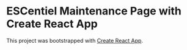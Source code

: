# ESCentiel Maintenance Page with Create React App

This project was bootstrapped with [Create React App](https://github.com/facebook/create-react-app).
